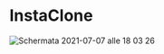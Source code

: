 # InstaClone
![Schermata 2021-07-07 alle 18 03 26](https://user-images.githubusercontent.com/74260450/127038613-3771c9c3-4ae4-4aef-bb75-de27a74da188.png)
